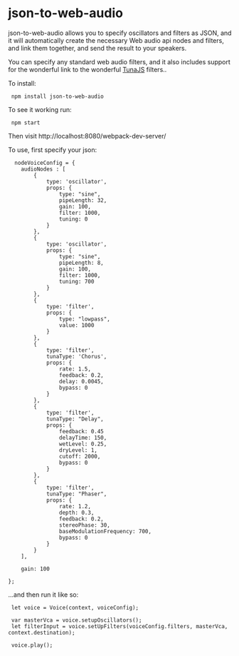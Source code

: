 # json-to-web-audio

json-to-web-audio allows you to specify oscillators and filters as JSON, and it will automatically create the necessary Web audio api nodes and filters, and link them together, and send the result to your speakers.

You can specify any standard web audio filters, and it also includes support for the wonderful link to the wonderful [TunaJS](https://github.com/Theodeus/tuna) filters..

To install:

     npm install json-to-web-audio
     
To see it working run: 
 
     npm start

Then visit http://localhost:8080/webpack-dev-server/

To use, first specify your json:

      nodeVoiceConfig = {
        audioNodes : [
            {
                type: 'oscillator',
                props: {
                    type: "sine",
                    pipeLength: 32,
                    gain: 100,
                    filter: 1000,
                    tuning: 0
                }
            },
            {
                type: 'oscillator',
                props: {
                    type: "sine",
                    pipeLength: 8,
                    gain: 100,
                    filter: 1000,
                    tuning: 700
                }
            },
            {
                type: 'filter',
                props: {
                    type: "lowpass",
                    value: 1000
                }
            },
            {
                type: 'filter',
                tunaType: 'Chorus',
                props: {
                    rate: 1.5,
                    feedback: 0.2,
                    delay: 0.0045,
                    bypass: 0
                }
            },
            {
                type: 'filter',
                tunaType: "Delay",
                props: {
                    feedback: 0.45
                    delayTime: 150,
                    wetLevel: 0.25,
                    dryLevel: 1,
                    cutoff: 2000,
                    bypass: 0
                }
            },
            {
                type: 'filter',
                tunaType: "Phaser",
                props: {
                    rate: 1.2,
                    depth: 0.3,
                    feedback: 0.2,
                    stereoPhase: 30,
                    baseModulationFrequency: 700,
                    bypass: 0
                }
            }
        ],

        gain: 100

    };
    
...and then run it like so:

     let voice = Voice(context, voiceConfig);
     
     var masterVca = voice.setupOscillators();
     let filterInput = voice.setUpFilters(voiceConfig.filters, masterVca, context.destination);
     
     voice.play();